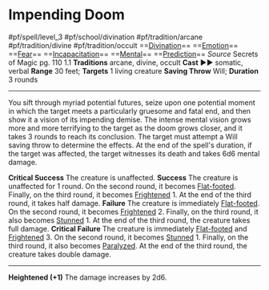 # Impending Doom
#pf/spell/level_3 #pf/school/divination #pf/tradition/arcane #pf/tradition/divine #pf/tradition/occult
==[Divination](../../../Traits/Divination.md)== ==[Emotion](../../../Traits/Emotion.md)== ==[Fear](../Level%201/Fear.md)== ==[Incapacitation](../../../Traits/Incapacitation.md)== ==[Mental](../../../Traits/Mental.md)== ==[Prediction](../../../Traits/Prediction.md)==
*Source* Secrets of Magic pg. 110 1.1
**Traditions** arcane, divine, occult
**Cast** ►► somatic, verbal
**Range** 30 feet; **Targets** 1 living creature
**Saving Throw** Will; **Duration** 3 rounds

---
You sift through myriad potential futures, seize upon one potential moment in which the target meets a particularly gruesome and fatal end, and then show it a vision of its impending demise. The intense mental vision grows more and more terrifying to the target as the doom grows closer, and it takes 3 rounds to reach its conclusion. The target must attempt a Will saving throw to determine the effects. At the end of the spell's duration, if the target was affected, the target witnesses its death and takes 6d6 mental damage.

**Critical Success** The creature is unaffected.
**Success** The creature is unaffected for 1 round. On the second round, it becomes [Flat-footed](../../../Conditions/Flat-footed.md). Finally, on the third round, it becomes [Frightened](../../../Conditions/Frightened.md) 1. At the end of the third round, it takes half damage.
**Failure** The creature is immediately [Flat-footed](../../../Conditions/Flat-footed.md). On the second round, it becomes [Frightened](../../../Conditions/Frightened.md) 2. Finally, on the third round, it also becomes [Stunned](../../../Conditions/Stunned.md) 1. At the end of the third round, the creature takes full damage.
**Critical Failure** The creature is immediately [Flat-footed](../../../Conditions/Flat-footed.md) and [Frightened](../../../Conditions/Frightened.md) 3. On the second round, it becomes [Stunned](../../../Conditions/Stunned.md) 1. Finally, on the third round, it also becomes [Paralyzed](../../../Conditions/Paralyzed.md). At the end of the third round, the creature takes double damage.

<hr>

**Heightened (+1)** The damage increases by 2d6.